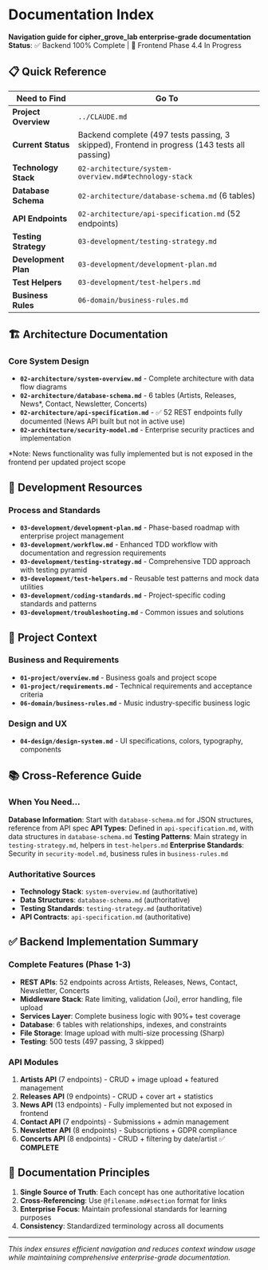 # Documentation Index

**Navigation guide for cipher_grove_lab enterprise-grade documentation**  
**Status**: ✅ Backend 100% Complete | 🚧 Frontend Phase 4.4 In Progress

## 📋 Quick Reference

| Need to Find | Go To |
|--------------|-------|
| **Project Overview** | `../CLAUDE.md` |
| **Current Status** | Backend complete (497 tests passing, 3 skipped), Frontend in progress (143 tests all passing) |
| **Technology Stack** | `02-architecture/system-overview.md#technology-stack` |
| **Database Schema** | `02-architecture/database-schema.md` (6 tables) |
| **API Endpoints** | `02-architecture/api-specification.md` (52 endpoints) |
| **Testing Strategy** | `03-development/testing-strategy.md` |
| **Development Plan** | `03-development/development-plan.md` |
| **Test Helpers** | `03-development/test-helpers.md` |
| **Business Rules** | `06-domain/business-rules.md` |

## 🏗️ Architecture Documentation

### Core System Design
- **`02-architecture/system-overview.md`** - Complete architecture with data flow diagrams
- **`02-architecture/database-schema.md`** - 6 tables (Artists, Releases, News*, Contact, Newsletter, Concerts)
- **`02-architecture/api-specification.md`** - ✅ 52 REST endpoints fully documented (News API built but not in active use)
- **`02-architecture/security-model.md`** - Enterprise security practices and implementation

*Note: News functionality was fully implemented but is not exposed in the frontend per updated project scope

## 🔧 Development Resources

### Process and Standards
- **`03-development/development-plan.md`** - Phase-based roadmap with enterprise project management
- **`03-development/workflow.md`** - Enhanced TDD workflow with documentation and regression requirements
- **`03-development/testing-strategy.md`** - Comprehensive TDD approach with testing pyramid
- **`03-development/test-helpers.md`** - Reusable test patterns and mock data utilities
- **`03-development/coding-standards.md`** - Project-specific coding standards and patterns
- **`03-development/troubleshooting.md`** - Common issues and solutions

## 🎯 Project Context

### Business and Requirements
- **`01-project/overview.md`** - Business goals and project scope
- **`01-project/requirements.md`** - Technical requirements and acceptance criteria
- **`06-domain/business-rules.md`** - Music industry-specific business logic

### Design and UX
- **`04-design/design-system.md`** - UI specifications, colors, typography, components

## 📚 Cross-Reference Guide

### When You Need...

**Database Information**: Start with `database-schema.md` for JSON structures, reference from API spec
**API Types**: Defined in `api-specification.md`, with data structures in `database-schema.md`
**Testing Patterns**: Main strategy in `testing-strategy.md`, helpers in `test-helpers.md`
**Enterprise Standards**: Security in `security-model.md`, business rules in `business-rules.md`

### Authoritative Sources
- **Technology Stack**: `system-overview.md` (authoritative)
- **Data Structures**: `database-schema.md` (authoritative)  
- **Testing Standards**: `testing-strategy.md` (authoritative)
- **API Contracts**: `api-specification.md` (authoritative)

## ✅ Backend Implementation Summary

### Complete Features (Phase 1-3)
- **REST APIs**: 52 endpoints across Artists, Releases, News, Contact, Newsletter, Concerts
- **Middleware Stack**: Rate limiting, validation (Joi), error handling, file upload
- **Services Layer**: Complete business logic with 90%+ test coverage
- **Database**: 6 tables with relationships, indexes, and constraints
- **File Storage**: Image upload with multi-size processing (Sharp)
- **Testing**: 500 tests (497 passing, 3 skipped)

### API Modules
1. **Artists API** (7 endpoints) - CRUD + image upload + featured management
2. **Releases API** (9 endpoints) - CRUD + cover art + statistics
3. **News API** (13 endpoints) - Fully implemented but not exposed in frontend
4. **Contact API** (7 endpoints) - Submissions + admin management
5. **Newsletter API** (8 endpoints) - Subscriptions + GDPR compliance
6. **Concerts API** (8 endpoints) - CRUD + filtering by date/artist ✅ **COMPLETE**

## 🔄 Documentation Principles

1. **Single Source of Truth**: Each concept has one authoritative location
2. **Cross-Referencing**: Use `@filename.md#section` format for links
3. **Enterprise Focus**: Maintain professional standards for learning purposes
4. **Consistency**: Standardized terminology across all documents

---

*This index ensures efficient navigation and reduces context window usage while maintaining comprehensive enterprise-grade documentation.*